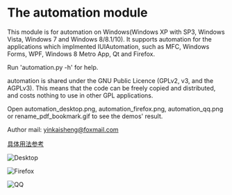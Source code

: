 # The automation module

This module is for automation on Windows(Windows XP with SP3, Windows Vista, Windows 7 and Windows 8/8.1/10).
It supports automation for the applications which implmented IUIAutomation, such as MFC, Windows Forms, WPF, Windows 8 Metro App, Qt and Firefox.

Run 'automation.py -h' for help.

automation is shared under the GNU Public Licence (GPLv2, v3, and the AGPLv3).
This means that the code can be freely copied and distributed, and costs nothing to use in other GPL applications.

Open automation_desktop.png, automation_firefox.png, automation_qq.png or rename_pdf_bookmark.gif to see the demos' result.

Author mail: yinkaisheng@foxmail.com

[具体用法参考](http://www.cnblogs.com/Yinkaisheng/p/3444132.html)

![Desktop](https://raw.githubusercontent.com/yinkaisheng/Python-UIAutomation-for-Windows/master/automation_desktop.png)

![Firefox](https://raw.githubusercontent.com/yinkaisheng/Python-UIAutomation-for-Windows/master/automation_firefox.png)

![QQ](https://raw.githubusercontent.com/yinkaisheng/Python-UIAutomation-for-Windows/master/automation_qq.png)